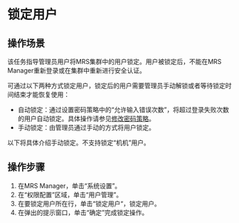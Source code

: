 # 锁定用户<a name="ZH-CN_TOPIC_0050661071"></a>

## 操作场景<a name="zh-cn_topic_0043021168_section42787688152226"></a>

该任务指导管理员用户将MRS集群中的用户锁定。用户被锁定后，不能在MRS Manager重新登录或在集群中重新进行安全认证。

可通过以下两种方式锁定用户，锁定后的用户需要管理员手动解锁或者等待锁定时间结束才能恢复使用：

-   自动锁定：通过设置密码策略中的“允许输入错误次数”，将超过登录失败次数的用户自动锁定。具体操作请参见[修改密码策略](修改密码策略-安全集群.md)。
-   手动锁定：由管理员通过手动的方式将用户锁定。

以下将具体介绍手动锁定。不支持锁定“机机”用户。

## 操作步骤<a name="zh-cn_topic_0043021168_section6632862715231"></a>

1.  在MRS Manager，单击“系统设置”。
2.  在“权限配置”区域，单击“用户管理”。
3.  在要锁定用户所在行，单击“锁定用户“，锁定用户。
4.  在弹出的提示窗口，单击“确定”完成锁定操作。

